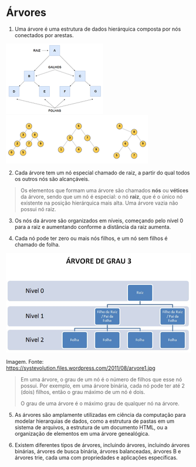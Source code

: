 # Árvores

1. Uma árvore é uma estrutura de dados hierárquica composta por nós conectados por arestas.

![Estrutura básica de uma árvore](img/estrutura-arvore.png)  ![Exemplos de árvores](img/exemplos-arvores.png)

2. Cada árvore tem um nó especial chamado de raiz, a partir do qual todos os outros nós são alcançáveis.

> Os elementos que formam uma árvore são chamados **nós** ou **vétices** da árvore, sendo que um nó é especial: o nó **raiz**, que é o único nó existente na posição hierárquica mais alta. Uma árvore vazia não possui nó raiz.

3. Os nós da árvore são organizados em níveis, começando pelo nível 0 para a raiz e aumentando conforme a distância da raiz aumenta.

4. Cada nó pode ter zero ou mais nós filhos, e um nó sem filhos é chamado de folha.

![Estrutura da árvore em níveis](img/arvore1.jpg)

Imagem. Fonte: https://systevolution.files.wordpress.com/2011/08/arvore1.jpg

> Em uma árvore, o grau de um nó é o número de filhos que esse nó possui. Por exemplo, em uma árvore binária, cada nó pode ter até 2 (dois) filhos, então o grau máximo de um nó é dois.
>
> O grau de uma árvore é o máximo grau de qualquer nó na árvore. 


5. As árvores são amplamente utilizadas em ciência da computação para modelar hierarquias de dados, como a estrutura de pastas em um sistema de arquivos, a estrutura de um documento HTML, ou a organização de elementos em uma árvore genealógica.

6. Existem diferentes tipos de árvores, incluindo árvores, incluindo árvores binárias, árvores de busca binária, árvores balanceadas, árvores B e árvores trie, cada uma com propriedades e aplicações específicas.

